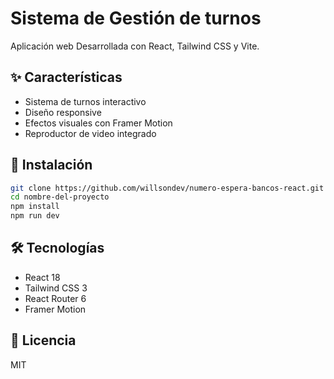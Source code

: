 # Sistema de Gestión de turnos


Aplicación web  Desarrollada con React, Tailwind CSS y Vite.

## ✨ Características
- Sistema de turnos interactivo
- Diseño responsive
- Efectos visuales con Framer Motion
- Reproductor de video integrado

## 🚀 Instalación
```bash
git clone https://github.com/willsondev/numero-espera-bancos-react.git
cd nombre-del-proyecto
npm install
npm run dev
```

## 🛠 Tecnologías
- React 18
- Tailwind CSS 3
- React Router 6
- Framer Motion

## 📄 Licencia
MIT